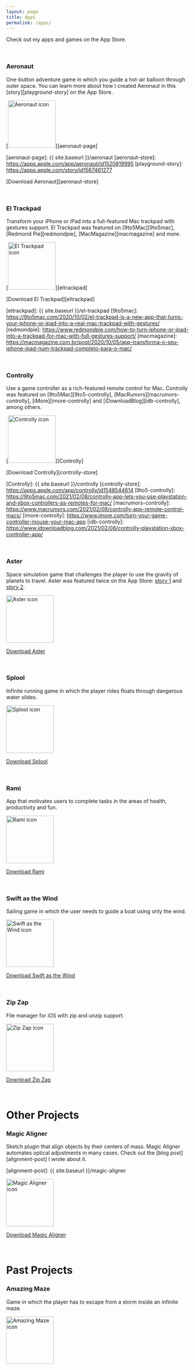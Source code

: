 ```yaml
---
layout: page
title: Apps
permalink: /apps/
---
```


Check out my apps and games on the App Store.

<br />

### Aeronaut

One-button adventure game in which you guide a hot-air balloon through outer space. You can learn more about how I created Aeronaut in this [story][playground-story] on the App Store.

[<img
src="{{ site.baseurl }}/images/apps/aeronaut.png"
alt="Aeronaut icon"
height="128"
style="padding: 0px">][aeronaut-page]

[aeronaut-page]: {{ site.baseurl }}/aeronaut
[aeronaut-store]: https://apps.apple.com/app/aeronaut/id1520819995
[playground-story]: https://apps.apple.com/story/id1567461277

[Download Aeronaut][aeronaut-store]

<br />

### El Trackpad

Transform your iPhone or iPad into a full-featured Mac trackpad with gestures support. El Trackpad was featured on [9to5Mac][9to5mac], [Redmond Pie][redmondpie], [MacMagazine][macmagazine] and more.

[<img
src="{{ site.baseurl }}/images/apps/el-trackpad.png"
alt="El Trackpad icon"
height="128"
style="padding: 0px">][eltrackpad]

[Download El Trackpad][eltrackpad]

[eltrackpad]: {{ site.baseurl }}/el-trackpad
[9to5mac]: https://9to5mac.com/2020/10/02/el-trackpad-is-a-new-app-that-turns-your-iphone-or-ipad-into-a-real-mac-trackpad-with-gestures/
[redmondpie]: https://www.redmondpie.com/how-to-turn-iphone-or-ipad-into-a-trackpad-for-mac-with-full-gestures-support/
[macmagazine]: https://macmagazine.com.br/post/2020/10/05/app-transforma-o-seu-iphone-ipad-num-trackpad-completo-para-o-mac/

<br />

### Controlly

Use a game controller as a rich-featured remote control for Mac. Controlly was featured on [9to5Mac][9to5-controlly], [MacRumors][macrumors-controlly], [iMore][imore-controlly] and [iDownloadBlog][idb-controlly], among others.

[<img
src="{{ site.baseurl }}/images/apps/controlly.png"
alt="Controlly icon"
height="128"
style="padding: 0px">][Controlly]

[Download Controlly][controlly-store]

[Controlly]: {{ site.baseurl }}/controlly
[controlly-store]: https://apps.apple.com/app/controlly/id1548544614
[9to5-controlly]: https://9to5mac.com/2021/02/08/controlly-app-lets-you-use-playstation-and-xbox-controllers-as-remotes-for-mac/
[macrumors-controlly]: https://www.macrumors.com/2021/02/08/controlly-app-remote-control-macs/
[imore-controlly]: https://www.imore.com/turn-your-game-controller-mouse-your-mac-app
[idb-controlly]: https://www.idownloadblog.com/2021/02/08/controlly-playstation-xbox-controller-app/

<br />

### Aster

Space simulation game that challenges the player to use the gravity of planets to travel. Aster was featured twice on the App Store: [story 1][story1] and [story 2][story2].

[story1]: https://apps.apple.com/us/story/id1468317935
[story2]: https://apps.apple.com/us/story/id1463610907

[<img
src="{{ site.baseurl }}/images/apps/aster.png"
alt="Aster icon"
height="128"
style="padding: 0px">][aster]

[Download Aster][aster]

[aster]: https://apps.apple.com/app/aster/id1385736929

<br />

### Splool

Infinite running game in which the player rides floats through dangerous water slides.

[<img
src="{{ site.baseurl }}/images/apps/splool.png"
alt="Splool icon"
height="128"
style="padding: 0px">][splool]

[Download Splool][splool]

[splool]: https://apps.apple.com/app/id1461707564

<br />

### Rami

App that motivates users to complete tasks in the areas of health, productivity and fun.

[<img
src="{{ site.baseurl }}/images/apps/rami.png"
alt="Rami icon"
height="128"
style="padding: 0px">][rami]

[rami]: https://apps.apple.com/app/rami-the-app/id1445325055

[Download Rami][rami]

<br />

### Swift as the Wind

Sailing game in which the user needs to guide a boat using only the wind.

[<img
src="{{ site.baseurl }}/images/apps/swift-as-the-wind.png"
alt="Swift as the Wind icon"
height="128"
style="padding: 0px">][swift-as-the-wind]

[swift-as-the-wind]: https://apps.apple.com/app/swift-as-the-wind/id1462967019

[Download Swift as the Wind][swift-as-the-wind]

<br />

### Zip Zap

File manager for iOS with zip and unzip support.

[<img
src="{{ site.baseurl }}/images/apps/zip-zap.png"
alt="Zip Zap icon"
height="128"
style="padding: 0px">][zip-zap]

[zip-zap]: https://apps.apple.com/app/zip-zap/id1463904567

[Download Zip Zap][zip-zap]

<br />

# Other Projects

### Magic Aligner

Sketch plugin that align objects by their centers of mass. Magic Aligner automates optical adjustments in many cases. Check out the [blog post][alignment-post] I wrote about it.

[alignment-post]: {{ site.baseurl }}/magic-aligner

[<img
src="{{ site.baseurl }}/images/apps/magic-aligner.png"
alt="Magic Aligner icon"
height="128"
style="padding: 0px">][magic-aligner]

[Download Magic Aligner][magic-aligner]

[magic-aligner]: https://github.com/HugoLis/Magic-Aligner

<br />

# Past Projects

### Amazing Maze

Game in which the player has to escape from a storm inside an infinite maze.

<img
src="{{ site.baseurl }}/images/apps/amazing-maze.png"
alt="Amazing Maze icon"
height="128"
style="padding: 0px">

<br />

